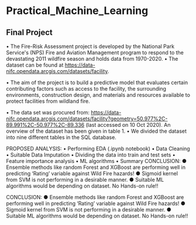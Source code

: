 # Practical_Machine_Learning
## Final Project

•	The Fire-Risk Assessment project is developed by the National Park Service's (NPS) Fire and Aviation Management program to respond to the devastating 2011 wildfire season and holds data from 1970-2020. 
•	The dataset can be found at https://data-nifc.opendata.arcgis.com/datasets/facility. 

•	The aim of the project is to build a predictive model that evaluates certain contributing factors such as access to the facility, the surrounding environments, construction design, and materials and resources available to protect facilities from wildland fire.

•	The data set was procured from:
https://data-nifc.opendata.arcgis.com/datasets/facility?geometry=50.977%2C-89.991%2C-50.977%2C-89.336 
(last accessed on 10 Oct 2020). An overview of the dataset has been given in table 1.
•	We divided the dataset into nine different tables in the SQL database. 

PROPOSED ANALYSIS:
•	Performing EDA (.ipynb notebook)
•	Data Cleaning
•	Suitable Data Imputation
•	Dividing the data into train and test sets
•	Feature importance analysis
•	ML algorithms
•	Summary	CONCLUSION:
●	Ensemble methods like random Forest and XGBoost are performing well in predicting ‘Rating’ variable against Wild Fire hazards!
●	Sigmoid kernel from SVM is not performing in a desirable manner.
●	Suitable ML algorithms would be depending on dataset. No Hands-on rule!!

CONCLUSION:
●	Ensemble methods like random Forest and XGBoost are performing well in predicting ‘Rating’ variable against Wild Fire hazards!
●	Sigmoid kernel from SVM is not performing in a desirable manner.
●	Suitable ML algorithms would be depending on dataset. No Hands-on rule!!
